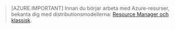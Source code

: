 > [AZURE.IMPORTANT] Innan du börjar arbeta med Azure-resurser, bekanta dig med distributionsmodellerna: [Resource Manager och klassisk](../articles/resource-manager-deployment-model.md).


<!--HONumber=Jun16_HO2-->


